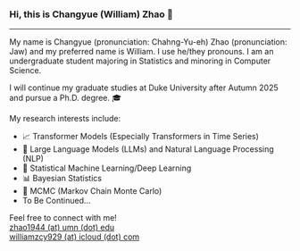 ### Hi, this is Changyue (William) Zhao 👋
---

My name is Changyue (pronunciation: Chahng-Yu-eh) Zhao (pronunciation: Jaw) and my preferred name is William. I use he/they pronouns. I am an undergraduate student majoring in Statistics and minoring in Computer Science.

I will continue my graduate studies at Duke University after Autumn 2025 and pursue a Ph.D. degree. 🎓

My research interests include:
- 📈 Transformer Models (Especially Transformers in Time Series)
- 🤖 Large Language Models (LLMs) and Natural Language Processing (NLP)
- 🧠 Statistical Machine Learning/Deep Learning
- 📊 Bayesian Statistics
- 🔄 MCMC (Markov Chain Monte Carlo)
- To Be Continued...

Feel free to connect with me!  
[zhao1944 (at) umn (dot) edu](mailto:zhao1944@umn.edu)  
[williamzcy929 (at) icloud (dot) com](mailto:williamzcy929@icloud.com)  
